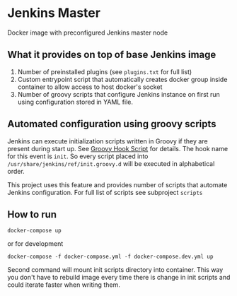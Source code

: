 # Jenkins Master

Docker image with preconfigured Jenkins master node

## What it provides on top of base Jenkins image
1. Number of preinstalled plugins (see `plugins.txt` for full list)
2. Custom entrypoint script that automatically creates docker group inside container
to allow access to host docker's socket
3. Number of groovy scripts that configure Jenkins instance on first run using
configuration stored in YAML file.

## Automated configuration using groovy scripts
Jenkins can execute initialization scripts written in Groovy if they are present
during start up. See [Groovy Hook Script][1] for details. The hook name for this
event is `init`.
So every script placed into `/usr/share/jenkins/ref/init.groovy.d` will be
executed in alphabetical order.

This project uses this feature and provides number of scripts that automate
Jenkins configuration. For full list of scripts see subproject `scripts`

## How to run
```
docker-compose up
```
or for development
```
docker-compose -f docker-compose.yml -f docker-compose.dev.yml up
```

Second command will mount init scripts directory into container. This way you
don't have to rebuild image every time there is change in init scripts and could
iterate faster when writing them.

[1]: https://wiki.jenkins.io/display/JENKINS/Groovy+Hook+Script
